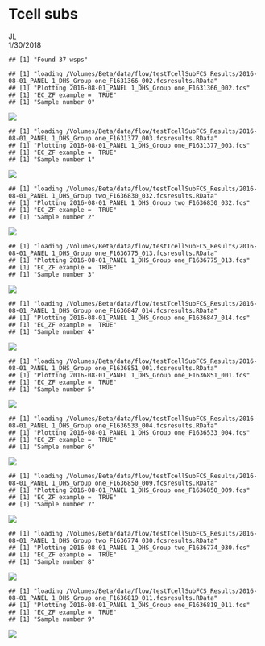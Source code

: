 # Tcell subs
JL  
1/30/2018  


```
## [1] "Found 37 wsps"
```

```
## [1] "loading /Volumes/Beta/data/flow/testTcellSubFCS_Results/2016-08-01_PANEL 1_DHS_Group one_F1631366_002.fcsresults.RData"
## [1] "Plotting 2016-08-01_PANEL 1_DHS_Group one_F1631366_002.fcs"
## [1] "EC_ZF example =  TRUE"
## [1] "Sample number 0"
```

![](TestKmeans_combo_NoCD95_expression_gateProjection_v7_files/figure-html/func-1.png)<!-- -->

```
## [1] "loading /Volumes/Beta/data/flow/testTcellSubFCS_Results/2016-08-01_PANEL 1_DHS_Group one_F1631377_003.fcsresults.RData"
## [1] "Plotting 2016-08-01_PANEL 1_DHS_Group one_F1631377_003.fcs"
## [1] "EC_ZF example =  TRUE"
## [1] "Sample number 1"
```

![](TestKmeans_combo_NoCD95_expression_gateProjection_v7_files/figure-html/func-2.png)<!-- -->

```
## [1] "loading /Volumes/Beta/data/flow/testTcellSubFCS_Results/2016-08-01_PANEL 1_DHS_Group two_F1636830_032.fcsresults.RData"
## [1] "Plotting 2016-08-01_PANEL 1_DHS_Group two_F1636830_032.fcs"
## [1] "EC_ZF example =  TRUE"
## [1] "Sample number 2"
```

![](TestKmeans_combo_NoCD95_expression_gateProjection_v7_files/figure-html/func-3.png)<!-- -->

```
## [1] "loading /Volumes/Beta/data/flow/testTcellSubFCS_Results/2016-08-01_PANEL 1_DHS_Group one_F1636775_013.fcsresults.RData"
## [1] "Plotting 2016-08-01_PANEL 1_DHS_Group one_F1636775_013.fcs"
## [1] "EC_ZF example =  TRUE"
## [1] "Sample number 3"
```

![](TestKmeans_combo_NoCD95_expression_gateProjection_v7_files/figure-html/func-4.png)<!-- -->

```
## [1] "loading /Volumes/Beta/data/flow/testTcellSubFCS_Results/2016-08-01_PANEL 1_DHS_Group one_F1636847_014.fcsresults.RData"
## [1] "Plotting 2016-08-01_PANEL 1_DHS_Group one_F1636847_014.fcs"
## [1] "EC_ZF example =  TRUE"
## [1] "Sample number 4"
```

![](TestKmeans_combo_NoCD95_expression_gateProjection_v7_files/figure-html/func-5.png)<!-- -->

```
## [1] "loading /Volumes/Beta/data/flow/testTcellSubFCS_Results/2016-08-01_PANEL 1_DHS_Group one_F1636851_001.fcsresults.RData"
## [1] "Plotting 2016-08-01_PANEL 1_DHS_Group one_F1636851_001.fcs"
## [1] "EC_ZF example =  TRUE"
## [1] "Sample number 5"
```

![](TestKmeans_combo_NoCD95_expression_gateProjection_v7_files/figure-html/func-6.png)<!-- -->

```
## [1] "loading /Volumes/Beta/data/flow/testTcellSubFCS_Results/2016-08-01_PANEL 1_DHS_Group one_F1636533_004.fcsresults.RData"
## [1] "Plotting 2016-08-01_PANEL 1_DHS_Group one_F1636533_004.fcs"
## [1] "EC_ZF example =  TRUE"
## [1] "Sample number 6"
```

![](TestKmeans_combo_NoCD95_expression_gateProjection_v7_files/figure-html/func-7.png)<!-- -->

```
## [1] "loading /Volumes/Beta/data/flow/testTcellSubFCS_Results/2016-08-01_PANEL 1_DHS_Group one_F1636850_009.fcsresults.RData"
## [1] "Plotting 2016-08-01_PANEL 1_DHS_Group one_F1636850_009.fcs"
## [1] "EC_ZF example =  TRUE"
## [1] "Sample number 7"
```

![](TestKmeans_combo_NoCD95_expression_gateProjection_v7_files/figure-html/func-8.png)<!-- -->

```
## [1] "loading /Volumes/Beta/data/flow/testTcellSubFCS_Results/2016-08-01_PANEL 1_DHS_Group two_F1636774_030.fcsresults.RData"
## [1] "Plotting 2016-08-01_PANEL 1_DHS_Group two_F1636774_030.fcs"
## [1] "EC_ZF example =  TRUE"
## [1] "Sample number 8"
```

![](TestKmeans_combo_NoCD95_expression_gateProjection_v7_files/figure-html/func-9.png)<!-- -->

```
## [1] "loading /Volumes/Beta/data/flow/testTcellSubFCS_Results/2016-08-01_PANEL 1_DHS_Group one_F1636819_011.fcsresults.RData"
## [1] "Plotting 2016-08-01_PANEL 1_DHS_Group one_F1636819_011.fcs"
## [1] "EC_ZF example =  TRUE"
## [1] "Sample number 9"
```

![](TestKmeans_combo_NoCD95_expression_gateProjection_v7_files/figure-html/func-10.png)<!-- -->
